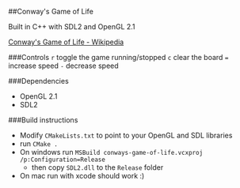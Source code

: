 ##Conway's Game of Life

Built in C++ with SDL2 and OpenGL 2.1

[Conway's Game of Life - Wikipedia](http://en.wikipedia.org/wiki/Conway's_Game_of_Life)

###Controls
`r` toggle the game running/stopped
`c` clear the board
`=` increase speed
`-` decrease speed


###Dependencies
- OpenGL 2.1
- SDL2


###Build instructions
- Modify `CMakeLists.txt` to point to your OpenGL and SDL libraries
- run `CMake .`
- On windows run `MSBuild conways-game-of-life.vcxproj /p:Configuration=Release`
	- then copy `SDL2.dll` to the `Release` folder
- On mac run with xcode should work :)